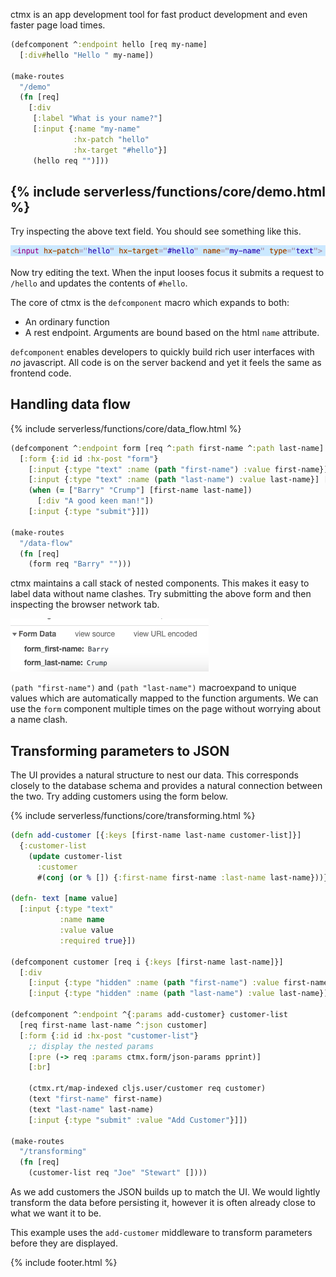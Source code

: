 ctmx is an app development tool for fast product development and even faster page load times.

```clojure
(defcomponent ^:endpoint hello [req my-name]
  [:div#hello "Hello " my-name])

(make-routes
  "/demo"
  (fn [req]
    [:div
     [:label "What is your name?"]
     [:input {:name "my-name"
              :hx-patch "hello"
              :hx-target "#hello"}]
     (hello req "")]))

```
{% include serverless/functions/core/demo.html %}
---
Try inspecting the above text field.  You should see something like this.

![](inspect.png)

Now try editing the text.  When the input looses focus it submits a request to `/hello` and updates the contents of `#hello`.

The core of ctmx is the `defcomponent` macro which expands to both:

- An ordinary function
- A rest endpoint.  Arguments are bound based on the html `name` attribute.

`defcomponent` enables developers to quickly build rich user interfaces with _no_ javascript.  All code is on the server backend and yet it feels the same as frontend code.

## Handling data flow

{% include serverless/functions/core/data_flow.html %}

```clojure
(defcomponent ^:endpoint form [req ^:path first-name ^:path last-name]
  [:form {:id id :hx-post "form"}
    [:input {:type "text" :name (path "first-name") :value first-name}] [:br]
    [:input {:type "text" :name (path "last-name") :value last-name}] [:br]
    (when (= ["Barry" "Crump"] [first-name last-name])
      [:div "A good keen man!"])
    [:input {:type "submit"}]])

(make-routes
  "/data-flow"
  (fn [req]
    (form req "Barry" "")))
```

ctmx maintains a call stack of nested components.  This makes it easy to label data without name clashes.  Try submitting the above form and then inspecting the browser network tab.

![](network.png)

`(path "first-name")` and `(path "last-name")` macroexpand to unique values which are automatically mapped to the function arguments.  We can use the `form` component multiple times on the page without worrying about a name clash.

## Transforming parameters to JSON

The UI provides a natural structure to nest our data.  This corresponds closely to the database schema and provides a natural connection between the two.  Try adding customers using the form below.

{% include serverless/functions/core/transforming.html %}

```clojure
(defn add-customer [{:keys [first-name last-name customer-list]}]
  {:customer-list
    (update customer-list
      :customer
      #(conj (or % []) {:first-name first-name :last-name last-name}))})

(defn- text [name value]
  [:input {:type "text"
           :name name
           :value value
           :required true}])

(defcomponent customer [req i {:keys [first-name last-name]}]
  [:div
    [:input {:type "hidden" :name (path "first-name") :value first-name}]
    [:input {:type "hidden" :name (path "last-name") :value last-name}]])

(defcomponent ^:endpoint ^{:params add-customer} customer-list
  [req first-name last-name ^:json customer]
  [:form {:id id :hx-post "customer-list"}
    ;; display the nested params
    [:pre (-> req :params ctmx.form/json-params pprint)]
    [:br]

    (ctmx.rt/map-indexed cljs.user/customer req customer)
    (text "first-name" first-name)
    (text "last-name" last-name)
    [:input {:type "submit" :value "Add Customer"}]])

(make-routes
  "/transforming"
  (fn [req]
    (customer-list req "Joe" "Stewart" [])))
```

As we add customers the JSON builds up to match the UI.  We would lightly transform the data before persisting it, however it is often already close to what we want it to be.

This example uses the `add-customer` middleware to transform parameters before they are displayed.


{% include footer.html %}
